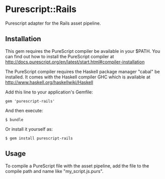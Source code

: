 # Purescript::Rails

Purescript adapter for the Rails asset pipeline.

## Installation

This gem requires the PureScript compiler be available in your $PATH. You can
find out how to install the PureScript compiler at
http://docs.purescript.org/en/latest/start.html#compiler-installation

The PureScript compiler requires the Haskell package manager "cabal" be
installed. It comes with the Haskell compiler GHC which is available at
http://www.haskell.org/haskellwiki/Haskell

Add this line to your application's Gemfile:

    gem 'purescript-rails'

And then execute:

    $ bundle

Or install it yourself as:

    $ gem install purescript-rails

## Usage

To compile a PureScript file with the asset pipeline, add the file to the
compile path and name like "my_script.js.purs".
